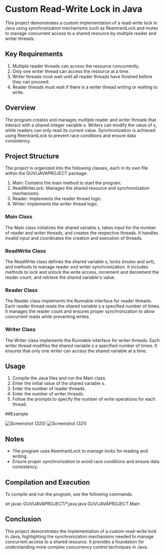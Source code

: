 # Custom Read-Write Lock in Java

This project demonstrates a custom implementation of a read-write lock in Java using synchronization mechanisms such as ReentrantLock and mutex to manage concurrent access to a shared resource by multiple reader and writer threads.

## Key Requirements

1. Multiple reader threads can access the resource concurrently.
2. Only one writer thread can access the resource at a time.
3. Writer threads must wait until all reader threads have finished before they can proceed.
4. Reader threads must wait if there is a writer thread writing or waiting to write.

## Overview

The program creates and manages multiple reader and writer threads that interact with a shared integer variable s. Writers can modify the value of s, while readers can only read its current value. Synchronization is achieved using ReentrantLock to prevent race conditions and ensure data consistency.

## Project Structure

The project is organized into the following classes, each in its own file within the GUVIJAVAPROJECT package:

1. Main: Contains the main method to start the program.
2. ReadWriteLock: Manages the shared resource and synchronization mechanisms.
3. Reader: Implements the reader thread logic.
4. Writer: Implements the writer thread logic.

### Main Class

The Main class initializes the shared variable s, takes input for the number of reader and writer threads, and creates the respective threads. It handles invalid input and coordinates the creation and execution of threads.

### ReadWrite Class

The ReadWrite class defines the shared variable s, locks (mutex and wrt), and methods to manage reader and writer synchronization. It includes methods to lock and unlock the write access, increment and decrement the reader count, and retrieve the shared variable's value.

### Reader Class

The Reader class implements the Runnable interface for reader threads. Each reader thread reads the shared variable s a specified number of times. It manages the reader count and ensures proper synchronization to allow concurrent reads while preventing writes.

### Writer Class

The Writer class implements the Runnable interface for writer threads. Each writer thread modifies the shared variable s a specified number of times. It ensures that only one writer can access the shared variable at a time.

## Usage

1. Compile the Java files and run the Main class.
2. Enter the initial value of the shared variable s.
3. Enter the number of reader threads.
4. Enter the number of writer threads.
5. Follow the prompts to specify the number of  write operations for each thread.

##Example


![Screenshot (320)](https://github.com/shankarchilla61/ReaderWriter/assets/111522892/78cb7351-2777-4a37-b0e0-4cc41472f558)
![Screenshot (321)](https://github.com/shankarchilla61/ReaderWriter/assets/111522892/aec293f7-3027-472c-b642-61d2c7c032ed)



## Notes

- The program uses ReentrantLock to manage locks for reading and writing.
- Ensure proper synchronization to avoid race conditions and ensure data consistency.

## Compilation and Execution

To compile and run the program, use the following commands:

sh
javac GUVIJAVAPROJECT/*.java
java GUVIJAVAPROJECT.Main


## Conclusion

This project demonstrates the implementation of a custom read-write lock in Java, highlighting the synchronization mechanisms needed to manage concurrent access to a shared resource. It provides a foundation for understanding more complex concurrency control techniques in Java.
